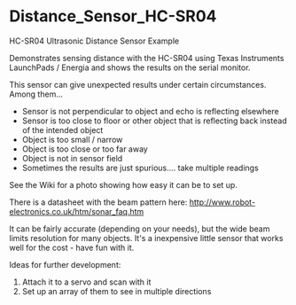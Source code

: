 # Distance_Sensor_HC-SR04
HC-SR04 Ultrasonic Distance Sensor Example

Demonstrates sensing distance with the HC-SR04 using Texas Instruments LaunchPads / Energia and shows the results on the serial monitor.

This sensor can give unexpected results under certain circumstances.  Among them...
* Sensor is not perpendicular to object and echo is reflecting elsewhere
* Sensor is too close to floor or other object that is reflecting back instead of the intended object
* Object is too small / narrow
* Object is too close or too far away
* Object is not in sensor field
* Sometimes the results are just spurious.... take multiple readings

See the Wiki for a photo showing how easy it can be to set up.

There is a datasheet with the beam pattern here: http://www.robot-electronics.co.uk/htm/sonar_faq.htm

It can be fairly accurate (depending on your needs), but the wide beam limits resolution for many objects.  It's a inexpensive little sensor that works well for the cost - have fun with it.

Ideas for further development:
1) Attach it to a servo and scan with it
2) Set up an array of them to see in multiple directions
